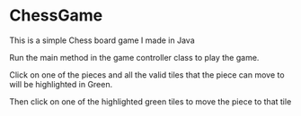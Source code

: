 # ChessGame


This is a simple Chess board game I made in Java


Run the main method in the game controller class to play the game.

Click on one of the pieces and all the valid tiles that the piece can move to will be highlighted in Green.

Then click on one of the highlighted green tiles to move the piece to that tile

